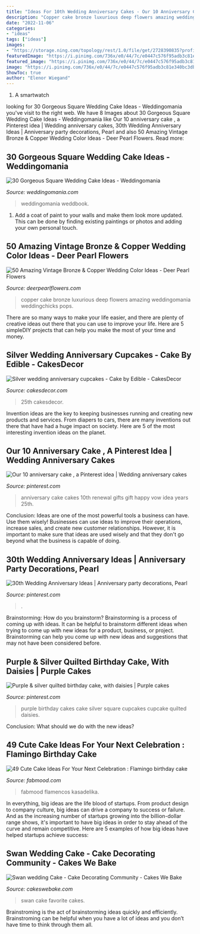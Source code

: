 ```yaml
---
title: "Ideas For 10th Wedding Anniversary Cakes - Our 10 Anniversary Cake , A Pinterest Idea"
description: "Copper cake bronze luxurious deep flowers amazing weddingomania weddingchicks pops"
date: "2022-11-06"
categories:
- "ideas"
tags: ["ideas"]
images:
- "https://storage.ning.com/topology/rest/1.0/file/get/2728390835?profile=RESIZE_710x&amp;height=600"
featuredImage: "https://i.pinimg.com/736x/e0/44/7c/e0447c576f95adb3c81e340bc3db123c.jpg"
featured_image: "https://i.pinimg.com/736x/e0/44/7c/e0447c576f95adb3c81e340bc3db123c.jpg"
image: "https://i.pinimg.com/736x/e0/44/7c/e0447c576f95adb3c81e340bc3db123c.jpg"
ShowToc: true
author: "Elenor Wiegand"
---
```



1. A smartwatch

	

		
looking for 30 Gorgeous Square Wedding Cake Ideas - Weddingomania you've visit to the right web. We have 8 Images about 30 Gorgeous Square Wedding Cake Ideas - Weddingomania like Our 10 anniversary cake , a Pinterest idea | Wedding anniversary cakes, 30th Wedding Anniversary Ideas | Anniversary party decorations, Pearl and also 50 Amazing Vintage Bronze &amp; Copper Wedding Color Ideas - Deer Pearl Flowers. Read more:
		
    
## 30 Gorgeous Square Wedding Cake Ideas - Weddingomania

<img loading=lazy src="https://i.weddingomania.com/2016/02/30-Gorgeous-Square-Wedding-Cake-Ideas-25.jpg" onerror="this.onerror=null;this.src='https://tse1.mm.bing.net/th?id=OIP.zvcWMIYLp_F4gT0nrQh-9gAAAA&amp;pid=15.1';" alt="30 Gorgeous Square Wedding Cake Ideas - Weddingomania">

_Source: weddingomania.com_

>weddingomania weddbook. 

	

1. Add a coat of paint to your walls and make them look more updated. This can be done by finding existing paintings or photos and adding your own personal touch. 

    
## 50 Amazing Vintage Bronze &amp; Copper Wedding Color Ideas - Deer Pearl Flowers

<img loading=lazy src="http://www.deerpearlflowers.com/wp-content/uploads/2015/01/bronze-copper-wedding-cake.jpg" onerror="this.onerror=null;this.src='https://tse2.mm.bing.net/th?id=OIP.1lKiw1uuuC4FhTS0suz5QAHaLH&amp;pid=15.1';" alt="50 Amazing Vintage Bronze &amp; Copper Wedding Color Ideas - Deer Pearl Flowers">

_Source: deerpearlflowers.com_

>copper cake bronze luxurious deep flowers amazing weddingomania weddingchicks pops. 

	

There are so many ways to make your life easier, and there are plenty of creative ideas out there that you can use to improve your life. Here are 5 simpleDIY projects that can help you make the most of your time and money.

    
## Silver Wedding Anniversary Cupcakes - Cake By Edible - CakesDecor

<img loading=lazy src="https://pic.cakesdecor.com/m/zrrbiwtmmwvhs7ezdmz2.jpg" onerror="this.onerror=null;this.src='https://tse3.mm.bing.net/th?id=OIP.RY9uLB9N4JEs7F6xzVRNugHaHL&amp;pid=15.1';" alt="Silver wedding anniversary cupcakes - Cake by Edible - CakesDecor">

_Source: cakesdecor.com_

>25th cakesdecor. 

	

Invention ideas are the key to keeping businesses running and creating new products and services. From diapers to cars, there are many inventions out there that have had a huge impact on society. Here are 5 of the most interesting invention ideas on the planet.

    
## Our 10 Anniversary Cake , A Pinterest Idea | Wedding Anniversary Cakes

<img loading=lazy src="https://i.pinimg.com/736x/e0/44/7c/e0447c576f95adb3c81e340bc3db123c.jpg" onerror="this.onerror=null;this.src='https://tse2.mm.bing.net/th?id=OIP.Xu1xq7QA_Vi6tsNG7GMczgHaNJ&amp;pid=15.1';" alt="Our 10 anniversary cake , a Pinterest idea | Wedding anniversary cakes">

_Source: pinterest.com_

>anniversary cake cakes 10th renewal gifts gift happy vow idea years 25th. 

	

Conclusion: Ideas are one of the most powerful tools a business can have. Use them wisely!
Businesses can use ideas to improve their operations, increase sales, and create new customer relationships. However, it is important to make sure that ideas are used wisely and that they don't go beyond what the business is capable of doing.

    
## 30th Wedding Anniversary Ideas | Anniversary Party Decorations, Pearl

<img loading=lazy src="https://i.pinimg.com/736x/46/2e/1f/462e1f2996ebd44513dc269483d3a23a.jpg" onerror="this.onerror=null;this.src='https://tse2.mm.bing.net/th?id=OIP.vQn2bClzhVtt874yGWiMTgHaLG&amp;pid=15.1';" alt="30th Wedding Anniversary Ideas | Anniversary party decorations, Pearl">

_Source: pinterest.com_

>. 

	

Brainstorming: How do you brainstorm?
Brainstorming is a process of coming up with ideas. It can be helpful to brainstorm different ideas when trying to come up with new ideas for a product, business, or project. Brainstorming can help you come up with new ideas and suggestions that may not have been considered before.

    
## Purple &amp; Silver Quilted Birthday Cake, With Daisies | Purple Cakes

<img loading=lazy src="https://i.pinimg.com/736x/a9/a7/2d/a9a72ddb121abb255747c9c0a7d64c5b--purple-and-silver-wedding-silver-wedding-cakes.jpg" onerror="this.onerror=null;this.src='https://tse1.mm.bing.net/th?id=OIP.cH1pQEcSRTp082nXhk0MdwHaJ6&amp;pid=15.1';" alt="Purple &amp; silver quilted birthday cake, with daisies | Purple cakes">

_Source: pinterest.com_

>purple birthday cakes cake silver square cupcakes cupcake quilted daisies. 

	

Conclusion: What should we do with the new ideas?
 

    
## 49 Cute Cake Ideas For Your Next Celebration : Flamingo Birthday Cake

<img loading=lazy src="https://www.fabmood.com/inspiration/wp-content/uploads/2020/10/birthday-cakes-7-327x580.jpg" onerror="this.onerror=null;this.src='https://tse1.mm.bing.net/th?id=OIP.CIAe4U8G_s4FRLGyMzIWcAAAAA&amp;pid=15.1';" alt="49 Cute Cake Ideas For Your Next Celebration : Flamingo birthday cake">

_Source: fabmood.com_

>fabmood flamencos kasadelika. 

	

In everything, big ideas are the life blood of startups. From product design to company culture, big ideas can drive a company to success or failure. And as the increasing number of startups growing into the billion-dollar range shows, it's important to have big ideas in order to stay ahead of the curve and remain competitive. Here are 5 examples of how big ideas have helped startups achieve success: 
    
## Swan Wedding Cake - Cake Decorating Community - Cakes We Bake

<img loading=lazy src="https://storage.ning.com/topology/rest/1.0/file/get/2728390835?profile=RESIZE_710x&amp;height=600" onerror="this.onerror=null;this.src='https://tse2.mm.bing.net/th?id=OIP.gH5hXuWF24sXgYYphMwWHAHaLH&amp;pid=15.1';" alt="Swan wedding Cake - Cake Decorating Community - Cakes We Bake">

_Source: cakeswebake.com_

>swan cake favorite cakes. 

	

Brainstroming is the act of brainstorming ideas quickly and efficiently. Brainstroming can be helpful when you have a lot of ideas and you don’t have time to think through them all.

